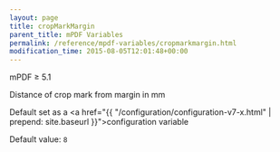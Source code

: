 ```yaml
---
layout: page
title: cropMarkMargin
parent_title: mPDF Variables
permalink: /reference/mpdf-variables/cropmarkmargin.html
modification_time: 2015-08-05T12:01:48+00:00
---
```


mPDF &ge; 5.1

Distance of crop mark from margin in mm

Default set as a <a href="{{ "/configuration/configuration-v7-x.html" | prepend: site.baseurl }}">configuration variable</a>

Default value: `8`

